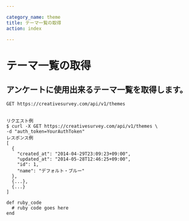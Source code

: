 ```yaml
---

category_name: theme
title: テーマ一覧の取得
action: index

---
```


# テーマ一覧の取得

## アンケートに使用出来るテーマ一覧を取得します。

`GET https://creativesurvey.com/api/v1/themes`

~~~

リクエスト例
$ curl -X GET https://creativesurvey.com/api/v1/themes \
-d "auth_token=YourAuthToken"
レスポンス例
[
  {
    "created_at": "2014-04-29T23:09:23+09:00",
    "updated_at": "2014-05-28T12:46:25+09:00",
    "id": 1,
    "name": "デフォルト・ブルー"
  },
  {...},
  {...}
]
~~~

 
~~~
def ruby_code
  # ruby code goes here
end
~~~

　
　
